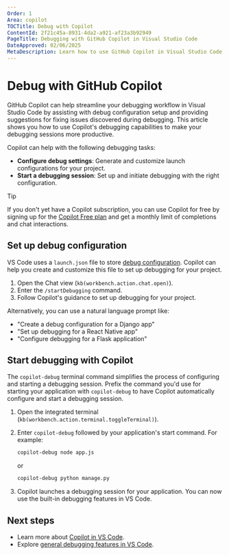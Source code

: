 ```yaml
---
Order: 1
Area: copilot
TOCTitle: Debug with Copilot
ContentId: 2f21c45a-8931-4da2-a921-af23a3b92949
PageTitle: Debugging with GitHub Copilot in Visual Studio Code
DateApproved: 02/06/2025
MetaDescription: Learn how to use GitHub Copilot in Visual Studio Code to set up debugging configurations and fix issues during debugging.
---
```


# Debug with GitHub Copilot

GitHub Copilot can help streamline your debugging workflow in Visual Studio Code by assisting with debug configuration setup and providing suggestions for fixing issues discovered during debugging. This article shows you how to use Copilot's debugging capabilities to make your debugging sessions more productive.

Copilot can help with the following debugging tasks:

* **Configure debug settings**: Generate and customize launch configurations for your project.
* **Start a debugging session**: Set up and initiate debugging with the right configuration.

> [!TIP]
> If you don't yet have a Copilot subscription, you can use Copilot for free by signing up for the [Copilot Free plan](https://github.com/github-copilot/signup) and get a monthly limit of completions and chat interactions.

## Set up debug configuration

VS Code uses a `launch.json` file to store [debug configuration](/docs/editor/debugging.md#launch-configurations). Copilot can help you create and customize this file to set up debugging for your project.

1. Open the Chat view (`kb(workbench.action.chat.open)`).
1. Enter the `/startDebugging` command.
1. Follow Copilot's guidance to set up debugging for your project.

Alternatively, you can use a natural language prompt like:

* "Create a debug configuration for a Django app"
* "Set up debugging for a React Native app"
* "Configure debugging for a Flask application"

## Start debugging with Copilot

The `copilot-debug` terminal command simplifies the process of configuring and starting a debugging session. Prefix the command you'd use for starting your application with `copilot-debug` to have Copilot automatically configure and start a debugging session.

1. Open the integrated terminal (`kb(workbench.action.terminal.toggleTerminal)`).

1. Enter `copilot-debug` followed by your application's start command. For example:

    ```bash
    copilot-debug node app.js
    ```

    or

    ```bash
    copilot-debug python manage.py
    ```

1. Copilot launches a debugging session for your application. You can now use the built-in debugging features in VS Code.

## Next steps

* Learn more about [Copilot in VS Code](/docs/copilot/overview.md).
* Explore [general debugging features in VS Code](/docs/editor/debugging.md).
